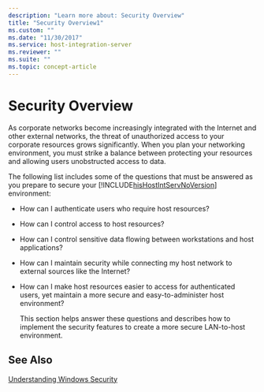 ```yaml
---
description: "Learn more about: Security Overview"
title: "Security Overview1"
ms.custom: ""
ms.date: "11/30/2017"
ms.service: host-integration-server
ms.reviewer: ""
ms.suite: ""
ms.topic: concept-article
---
```

# Security Overview
As corporate networks become increasingly integrated with the Internet and other external networks, the threat of unauthorized access to your corporate resources grows significantly. When you plan your networking environment, you must strike a balance between protecting your resources and allowing users unobstructed access to data.  
  
 The following list includes some of the questions that must be answered as you prepare to secure your [!INCLUDE[hisHostIntServNoVersion](../includes/hishostintservnoversion-md.md)] environment:  
  
- How can I authenticate users who require host resources?  
  
- How can I control access to host resources?  
  
- How can I control sensitive data flowing between workstations and host applications?  
  
- How can I maintain security while connecting my host network to external sources like the Internet?  
  
- How can I make host resources easier to access for authenticated users, yet maintain a more secure and easy-to-administer host environment?  
  
  This section helps answer these questions and describes how to implement the security features to create a more secure LAN-to-host environment.  
  
## See Also  
 [Understanding Windows Security](../core/understanding-windows-security1.md)
